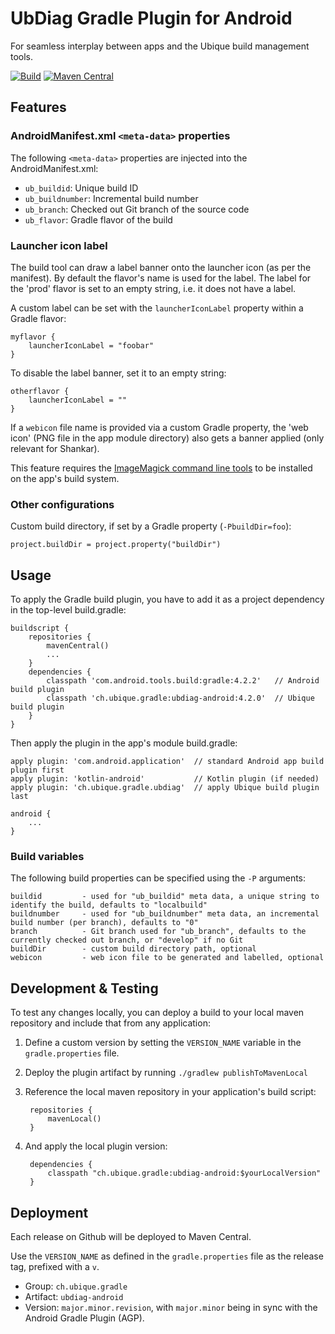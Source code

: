 # UbDiag Gradle Plugin for Android

For seamless interplay between apps and the Ubique build management tools.

[![Build](https://github.com/UbiqueInnovation/gradle-plugin-ubdiag-android/actions/workflows/build.yml/badge.svg)](https://github.com/UbiqueInnovation/gradle-plugin-ubdiag-android/actions/workflows/build.yml)
[![Maven Central](https://img.shields.io/maven-central/v/ch.ubique.gradle/ubdiag-android.svg?label=Maven%20Central)](https://search.maven.org/search?q=g:%22ch.admin.bag.covidcertificate%22%20AND%20a:%22sdk-core%22)

## Features

### AndroidManifest.xml `<meta-data>` properties

The following `<meta-data>` properties are injected into the AndroidManifest.xml:

- `ub_buildid`: Unique build ID
- `ub_buildnumber`: Incremental build number
- `ub_branch`: Checked out Git branch of the source code
- `ub_flavor`: Gradle flavor of the build

### Launcher icon label

The build tool can draw a label banner onto the launcher icon (as per the manifest). By default the flavor's name is used for the label. The label for the 'prod' flavor is set to an empty string, i.e. it does not have a label.

A custom label can be set with the `launcherIconLabel` property within a Gradle flavor:

    myflavor {
        launcherIconLabel = "foobar"
    }

To disable the label banner, set it to an empty string:

    otherflavor {
        launcherIconLabel = ""
    }

If a `webicon` file name is provided via a custom Gradle property, the 'web icon' (PNG file in the app module directory) also gets a banner applied (only relevant for Shankar).

This feature requires the [ImageMagick command line tools](https://imagemagick.org/script/download.php) to be installed on the app's build system.

### Other configurations

Custom build directory, if set by a Gradle property (`-PbuildDir=foo`):

    project.buildDir = project.property("buildDir")

## Usage

To apply the Gradle build plugin, you have to add it as a project dependency in the top-level build.gradle:

    buildscript {
        repositories {
            mavenCentral()
            ...
        }
        dependencies {
            classpath 'com.android.tools.build:gradle:4.2.2'   // Android build plugin
            classpath 'ch.ubique.gradle:ubdiag-android:4.2.0'  // Ubique build plugin
        }
    }

Then apply the plugin in the app's module build.gradle:

    apply plugin: 'com.android.application'  // standard Android app build plugin first
    apply plugin: 'kotlin-android'           // Kotlin plugin (if needed)
    apply plugin: 'ch.ubique.gradle.ubdiag'  // apply Ubique build plugin last
    
    android {
        ...
    }

### Build variables

The following build properties can be specified using the `-P` arguments:

    buildid         - used for "ub_buildid" meta data, a unique string to identify the build, defaults to "localbuild"
    buildnumber     - used for "ub_buildnumber" meta data, an incremental build number (per branch), defaults to "0"
    branch          - Git branch used for "ub_branch", defaults to the currently checked out branch, or "develop" if no Git
    buildDir        - custom build directory path, optional
    webicon         - web icon file to be generated and labelled, optional

## Development & Testing

To test any changes locally, you can deploy a build to your local maven repository and include that from any application:

1. Define a custom version by setting the `VERSION_NAME` variable in the `gradle.properties` file.
2. Deploy the plugin artifact by running `./gradlew publishToMavenLocal`
3. Reference the local maven repository in your application's build script: 

        repositories {
            mavenLocal()
        }

4. And apply the local plugin version:

        dependencies {
            classpath "ch.ubique.gradle:ubdiag-android:$yourLocalVersion"
        }

## Deployment

Each release on Github will be deployed to Maven Central.

Use the `VERSION_NAME` as defined in the `gradle.properties` file as the release tag, prefixed with a `v`.

* Group: `ch.ubique.gradle`
* Artifact: `ubdiag-android`
* Version: `major.minor.revision`, with `major.minor` being in sync with the Android Gradle Plugin (AGP).

